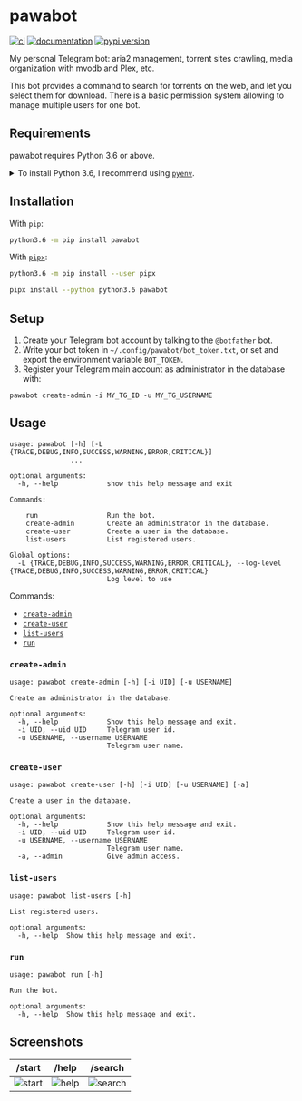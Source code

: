 # pawabot

[![ci](https://github.com/pawamoy/pawabot/workflows/ci/badge.svg)](https://github.com/pawamoy/pawabot/actions?query=workflow%3Aci)
[![documentation](https://img.shields.io/badge/docs-mkdocs%20material-blue.svg?style=flat)](https://pawamoy.github.io/pawabot/)
[![pypi version](https://img.shields.io/pypi/v/pawabot.svg)](https://pypi.org/project/pawabot/)

My personal Telegram bot: aria2 management, torrent sites crawling, media organization with mvodb and Plex, etc.

This bot provides a command to search for torrents on the web, and let you select them for download.
There is a basic permission system allowing to manage multiple users for one bot.

## Requirements

pawabot requires Python 3.6 or above.

<details>
<summary>To install Python 3.6, I recommend using <a href="https://github.com/pyenv/pyenv"><code>pyenv</code></a>.</summary>

```bash
# install pyenv
git clone https://github.com/pyenv/pyenv ~/.pyenv

# setup pyenv (you should also put these three lines in .bashrc or similar)
export PATH="${HOME}/.pyenv/bin:${PATH}"
export PYENV_ROOT="${HOME}/.pyenv"
eval "$(pyenv init -)"

# install Python 3.6
pyenv install 3.6.8

# make it available globally
pyenv global system 3.6.8
```
</details>

## Installation

With `pip`:
```bash
python3.6 -m pip install pawabot
```

With [`pipx`](https://github.com/pipxproject/pipx):
```bash
python3.6 -m pip install --user pipx

pipx install --python python3.6 pawabot
```

## Setup

1. Create your Telegram bot account by talking to the `@botfather` bot.
2. Write your bot token in `~/.config/pawabot/bot_token.txt`,
   or set and export the environment variable `BOT_TOKEN`.
3. Register your Telegram main account as administrator in the database with:

```
pawabot create-admin -i MY_TG_ID -u MY_TG_USERNAME
```

## Usage

```
usage: pawabot [-h] [-L {TRACE,DEBUG,INFO,SUCCESS,WARNING,ERROR,CRITICAL}]
               ...

optional arguments:
  -h, --help            show this help message and exit

Commands:
  
    run                 Run the bot.
    create-admin        Create an administrator in the database.
    create-user         Create a user in the database.
    list-users          List registered users.

Global options:
  -L {TRACE,DEBUG,INFO,SUCCESS,WARNING,ERROR,CRITICAL}, --log-level {TRACE,DEBUG,INFO,SUCCESS,WARNING,ERROR,CRITICAL}
                        Log level to use
```

Commands:

- [`create-admin`](#create-admin)
- [`create-user`](#create-user)
- [`list-users`](#list-users)
- [`run`](#run)


### `create-admin`

```
usage: pawabot create-admin [-h] [-i UID] [-u USERNAME]

Create an administrator in the database.

optional arguments:
  -h, --help            Show this help message and exit.
  -i UID, --uid UID     Telegram user id.
  -u USERNAME, --username USERNAME
                        Telegram user name.
```

### `create-user`

```
usage: pawabot create-user [-h] [-i UID] [-u USERNAME] [-a]

Create a user in the database.

optional arguments:
  -h, --help            Show this help message and exit.
  -i UID, --uid UID     Telegram user id.
  -u USERNAME, --username USERNAME
                        Telegram user name.
  -a, --admin           Give admin access.
```

### `list-users`

```
usage: pawabot list-users [-h]

List registered users.

optional arguments:
  -h, --help  Show this help message and exit.
```

### `run`

```
usage: pawabot run [-h]

Run the bot.

optional arguments:
  -h, --help  Show this help message and exit.
```

## Screenshots

/start | /help | /search
------ | ----- | -------
![start](img/start.jpg) | ![help](img/help.jpg) | ![search](img/search.jpg)
